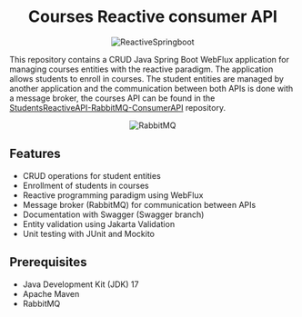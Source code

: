 <div align="center">
  
  # Courses Reactive consumer API
  
</div>


<div align="center">
  <img src="https://1.bp.blogspot.com/-hvNwNiYWxeM/YS85SsLGxtI/AAAAAAAAL5U/1GdXZUHZ9PgtQWZZZ1jWRbPRuF-lE9LxACLcBGAsYHQ/s215/reactive-spring-boot.png" alt="ReactiveSpringboot" />
</div>

This repository contains a CRUD Java Spring Boot WebFlux application for managing courses entities with the reactive paradigm. 
The application allows students to enroll in courses. The student entities are managed by another application and the communication between both APIs is done with a message broker, 
the courses API can be found in the [StudentsReactiveAPI-RabbitMQ-ConsumerAPI](https://github.com/JulianGeo/StudentsReactiveAPI-RabbitMQ-PublisherAPI) repository.

<div align="center">
  <img src="https://upload.wikimedia.org/wikipedia/commons/thumb/7/71/RabbitMQ_logo.svg/2560px-RabbitMQ_logo.svg.png" alt="RabbitMQ" />
</div>

## Features

- CRUD operations for student entities
- Enrollment of students in courses
- Reactive programming paradigm using WebFlux
- Message broker (RabbitMQ) for communication between APIs
- Documentation with Swagger (Swagger branch)
- Entity validation using Jakarta Validation
- Unit testing with JUnit and Mockito

## Prerequisites

- Java Development Kit (JDK) 17
- Apache Maven
- RabbitMQ
